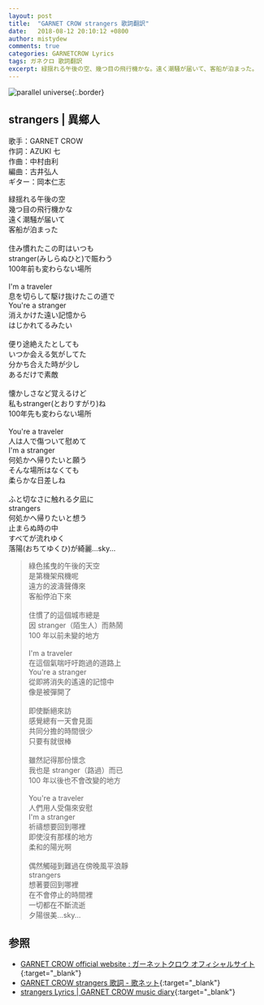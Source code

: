 ```yaml
---
layout: post
title:  "GARNET CROW strangers 歌詞翻訳"
date:   2018-08-12 20:10:12 +0800
author: mistydew
comments: true
categories: GARNETCROW Lyrics
tags: ガネクロ 歌詞翻訳
excerpt: 緑揺れる午後の空、幾つ目の飛行機かな。遠く潮騒が届いて、客船が泊まった。
---
```

![parallel universe](https://raw.githubusercontent.com/mistydew/gc2/master/cover/album/AL08_parallel%20universe.jpg){:.border}

## strangers | 異鄉人

歌手：GARNET CROW<br>
作詞：AZUKI 七<br>
作曲：中村由利<br>
編曲：古井弘人<br>
ギター：岡本仁志

<div class="lyric-original">
<p>
緑揺れる午後の空<br>
幾つ目の飛行機かな<br>
遠く潮騒が届いて<br>
客船が泊まった<br>
<br>
住み慣れたこの町はいつも<br>
stranger(みしらぬひと)で賑わう<br>
100年前も変わらない場所<br>
<br>
I'm a traveler<br>
息を切らして駆け抜けたこの道で<br>
You're a stranger<br>
消えかけた遠い記憶から<br>
はじかれてるみたい<br>
<br>
便り途絶えたとしても<br>
いつか会える気がしてた<br>
分かち合えた時が少し<br>
あるだけで素敵<br>
<br>
懐かしさなど覚えるけど<br>
私もstranger(とおりすがり)ね<br>
100年先も変わらない場所<br>
<br>
You're a traveler<br>
人は人で傷ついて慰めて<br>
I'm a stranger<br>
何処かへ帰りたいと願う<br>
そんな場所はなくても<br>
柔らかな日差しね<br>
<br>
ふと切なさに触れる夕凪に<br>
strangers<br>
何処かへ帰りたいと想う<br>
止まらぬ時の中<br>
すべてが流れゆく<br>
落陽(おちてゆくひ)が綺麗…sky...
</p>
</div>

<div class="lyric-translation">
<blockquote>
綠色搖曳的午後的天空<br>
是第機架飛機呢<br>
遠方的波濤聲傳來<br>
客船停泊下來<br>
<br>
住慣了的這個城市總是<br>
因 stranger（陌生人）而熱鬧<br>
100 年以前未變的地方<br>
<br>
I'm a traveler<br>
在這個氣喘吁吁跑過的道路上<br>
You're a stranger<br>
從即將消失的遙遠的記憶中<br>
像是被彈開了<br>
<br>
即使斷絕來訪<br>
感覺總有一天會見面<br>
共同分擔的時間很少<br>
只要有就很棒<br>
<br>
雖然記得那份懷念<br>
我也是 stranger（路過）而已<br>
100 年以後也不會改變的地方<br>
<br>
You're a traveler<br>
人們用人受傷來安慰<br>
I'm a stranger<br>
祈禱想要回到哪裡<br>
即使沒有那樣的地方<br>
柔和的陽光啊<br>
<br>
偶然觸碰到難過在傍晚風平浪靜<br>
strangers<br>
想著要回到哪裡<br>
在不會停止的時間裡<br>
一切都在不斷流逝<br>
夕陽很美...sky...
</blockquote>
</div>

## 参照

* [GARNET CROW official website : ガーネットクロウ オフィシャルサイト](http://www.garnetcrow.com){:target="_blank"}
* [GARNET CROW strangers 歌詞 - 歌ネット](https://www.uta-net.com/song/105961){:target="_blank"}
* [strangers Lyrics \| GARNET CROW music diary](https://mistydew.github.io/gc/lyrics/original/strangers.html){:target="_blank"}
